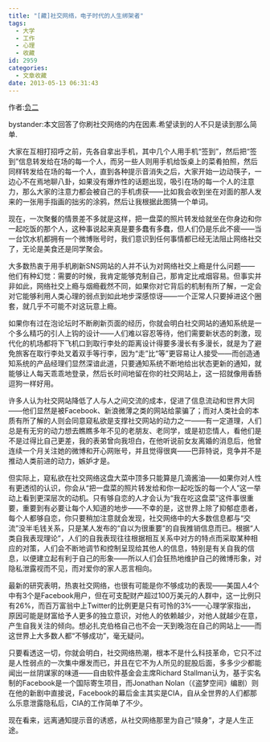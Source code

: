 ```yaml
---
title: "[藏]社交网络，电子时代的人生绑架者"
tags:
  - 大学
  - 工作
  - 心理
  - 收藏
id: 2959
categories:
  - 文章收藏
date: 2013-05-13 06:31:43
---
```


作者:[负二](http://www.zhihu.com/people/fu-er)

bystander:本文回答了你刷社交网络的内在因素.希望读到的人不只是读到那么简单.

大家在互相打招呼之前，先各自拿出手机，其中几个人用手机“签到”，然后把“签到”信息转发给在场的每一个人，而另一些人则用手机给饭桌上的菜肴拍照，然后同样转发给在场的每一个人，直到各种提示音消失之后，大家开始一边动筷子，一边心不在焉地聊八卦，如果没有爆炸性的话题出现，吸引在场的每一个人的注意力，那么大家的注意力都会被自己的手机虏获——比如我会收到坐在对面的那人发来的一张用手指画的拙劣的涂鸦，然后让我根据此图猜一个单词。

现在，一次聚餐的情景差不多就是这样，把一盘菜的照片转发给就坐在你身边和你一起吃饭的那个人，这种事说起来真是要多蠢有多蠢，但人们仍是乐此不疲——当一台饮水机都拥有一个微博账号时，我们意识到任何事情都已经无法阻止网络社交了，无论是美食还是同学聚会。

大多数热衷于用手机刷新SNS网站的人并不认为对网络社交上瘾是什么问题——他们有种幻觉：需要的时候，我肯定能够克制自己，那肯定比戒烟容易。但事实并非如此，网络社交上瘾与烟瘾截然不同，如果你对它背后的机制有所了解，一定会对它能够利用人类心理的弱点到如此地步深感惊讶——一个正常人只要掉进这个圈套，就几乎不可能不对这玩意上瘾。

如果你有过在泡论坛时不断刷新页面的经历，你就会明白社交网站的通知系统是一个多么精巧的引人上钩的设计——人们难以容忍等待，他们需要新状态的刺激，现代化的机场都将下飞机口到取行李处的距离设计得要多漫长有多漫长，就是为了避免旅客在取行李处叉着双手等行李，因为“走”比“等”更容易让人接受——而创造通知系统的产品经理们显然深谙此道，只要通知系统不断地给出状态更新的通知，就能够让人每天乖乖地登录，然后长时间地留在你的社交网站上，这一招就像用香肠逗狗一样好用。

许多人认为社交网站降低了人与人之间交流的成本，促进了信息流动和世界大同——他们显然是被Facebook、新浪微薄之类的网站给蒙骗了；而对人类社会的本质有所了解的人则会同意窥私欲是支撑社交网站的动力之一——有一定道理，人们总是有无穷的动力想去瞧瞧多年不见的老朋友、老同学，或是初恋情人，看他们是不是过得比自己更差，我的表弟曾向我坦白，在他听说前女友离婚的消息后，他曾连续一个月关注她的微博和开心网账号，并且觉得很爽——巴菲特说，竞争并不是推动人类前进的动力，嫉妒才是。

但实际上，窥私欲在社交网络这盘大菜中顶多只能算是几滴酱油——如果你对人性有更透彻的认识，你会从“把一盘菜的照片转发给和你一起吃饭的每一个人”这一举动上看到更深层次的动机。只有够自恋的人才会认为“我在吃这盘菜”这件事很重要，重要到有必要让每个人知道的地步——不幸的是，这世界上除了抑郁症患者，每个人都够自恋，你只要稍加注意就会发现，社交网络中的大多数信息都与“交流”没半毛钱关系，只是某人发布的“自以为很重要”的自我推销信息而已。根据“人类自我表现理论”，人们的自我表现往往根据相互关系中对方的特点而采取某种相应的对策，人们会不断地调节和控制呈现给其他人的信息，特别是有关自我的信息，以便建立起有利于自己的形象——所以人们会狂热地维护自己的微博形象，对隐私泄露视而不见，而对爱你的家人恶言相向。

最新的研究表明，热衷社交网络，也很有可能是你不够成功的表现——美国人4个中有3个是Facebook用户，但在可支配财产超过100万美元的人群中，这一比例只有26%，而百万富翁中上Twitter的比例更是只有可怜的3%——心理学家指出，原因可能是财富给予人更多的独立意识，对他人的依赖越少，对他人就越少在意，产生自我关注的倾向。想必扎克伯格自己也不会一天到晚泡在自己的网站上——而这世界上大多数人都“不够成功”，毫无疑问。

只要看透这一切，你就会明白，社交网络热潮，根本不是什么科技革命，它只不过是人性弱点的一次集中爆发而已，并且在它不为人所见的屁股后面，多多少少都能闻出一丝阴谋家的味道——自由软件基金会主席Richard Stallman认为，基于实名制的Facebook是一个国际寄生项目，而Jonathan Nolan（《盗梦空间》编剧）则在他的新剧中直接说，Facebook的幕后金主其实是CIA，自从全世界的人们都那么乐意泄露隐私后，CIA的工作简单了不少。

现在看来，远离通知提示音的诱惑，从社交网络那里为自己“赎身”，才是人生正途。